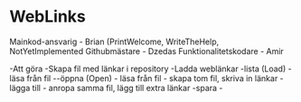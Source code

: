 # WebLinks
Mainkod-ansvarig - Brian (PrintWelcome, WriteTheHelp, NotYetImplemented
Githubmästare - Dzedas
Funktionalitetskodare - Amir

-Att göra
-Skapa fil med länkar i repository
-Ladda weblänkar
-lista (Load) - läsa från fil
--öppna (Open) - läsa från fil - skapa tom fil, skriva in länkar
-lägga till - anropa samma fil, lägg till extra länkar
-spara -
